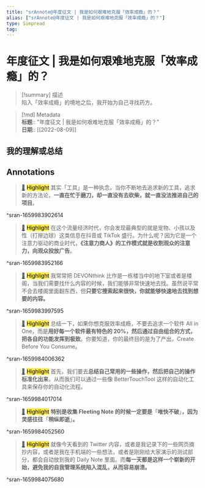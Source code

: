 ```yaml
---
title: "srAnnote@年度征文 | 我是如何艰难地克服「效率成瘾」的？"
alias: ["srAnnote@年度征文 | 我是如何艰难地克服「效率成瘾」的？"]
type: Simpread
tag: 
---
```


# 年度征文 | 我是如何艰难地克服「效率成瘾」的？

> [!summary] 描述  
> 陷入「效率成瘾」的境地之后，我开始为自己寻找药方。

> [!md] Metadata  
> **标题**:: "年度征文 | 我是如何艰难地克服「效率成瘾」的？"  
> **日期**:: [[2022-08-09]]  

## 我的理解或总结

## Annotations

> [📌](<http://localhost:7026/reading/25#id=1659983902614>) <mark style="background-color: #ffeb3b">Highlight</mark> 
> 其实「工具」是一种执念，当你不断地去追求新的工具，追求新的方法论，**一直在忙于磨刀，却一直没有去砍柴，就一直没法推进自己的项目**。

^sran-1659983902614


> [📌](<http://localhost:7026/reading/25#id=1659983952166>) <mark style="background-color: #ffeb3b">Highlight</mark> 
> 在这个流量经济时代，你会发现最典型的就是宠物、小孩以及性（打擦边球）这类信息在抖音或 TikTok 盛行。为什么呢？因为它是一个注意力驱动的商业时代，**《注意力商人》的工作模式就是收割观众的注意力，向观众投放广告**。

^sran-1659983952166


> [📌](<http://localhost:7026/reading/25#id=1659983997595>) <mark style="background-color: #ffeb3b">Highlight</mark> 
> 我常常把 DEVONthink 比作是一栋楼当中的地下室或者是楼阁，当我们需要找什么内容的时候，我们能够非常快速地去找。虽然说平常不会去楼阁里面翻东西，但**只要它搜索起来很快，你就能够快速地去找到想要的内容。**

^sran-1659983997595


> [📌](<http://localhost:7026/reading/25#id=1659984006362>) <mark style="background-color: #ffeb3b">Highlight</mark> 
> 总结一下，如果你想克服效率成瘾，不要去追求一个软件 All in One，而是**用好每一个软件最有特色的 20%，然后通过自由组合的方式，把各自的功能发挥到极致**。你要知道，你的最终目的是为了产出，Create Before You Consume。

^sran-1659984006362


> [📌](<http://localhost:7026/reading/25#id=1659984017014>) <mark style="background-color: #ffeb3b">Highlight</mark> 
> 首先，我们要去**总结自己常用的一些操作，然后把自己的操作标准化出来**，从而我们可以通过一些像 BetterTouchTool 这样的自动化工具来保存你的自动化流程。

^sran-1659984017014


> [📌](<http://localhost:7026/reading/25#id=1659984052560>) <mark style="background-color: #ffeb3b">Highlight</mark> 
> **特别是收集 Fleeting Note 的时候一定要是**「**唯快不破**」**，因为灵感往往**「**稍纵即逝**」**。**

^sran-1659984052560


> [📌](<http://localhost:7026/reading/25#id=1659984075680>) <mark style="background-color: #ffeb3b">Highlight</mark> 
> 就像今天看到的 Twitter 内容，或者是我记录下的一些网页摘抄内容，或者是我在手机端的一些想法，或者是刚刚给大家演示的测试部分，都会自动放到我的 Daily Note 里面。而**每一天都是这样一个崭新的开始，避免我的自我管理系统陷入混乱，从而容易崩溃。**

^sran-1659984075680




